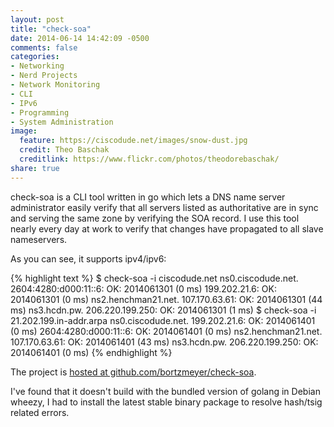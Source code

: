 ```yaml
---
layout: post
title: "check-soa"
date: 2014-06-14 14:42:09 -0500
comments: false
categories:
- Networking
- Nerd Projects
- Network Monitoring
- CLI
- IPv6
- Programming
- System Administration
image:
  feature: https://ciscodude.net/images/snow-dust.jpg
  credit: Theo Baschak
  creditlink: https://www.flickr.com/photos/theodorebaschak/
share: true
---
```

check-soa is a CLI tool written in go which lets a DNS name server administrator easily verify that all servers listed as authoritative are in sync and serving the same zone by verifying the SOA record. I use this tool nearly every day at work to verify that changes have propagated to all slave nameservers.

As you can see, it supports ipv4/ipv6:

{% highlight text %}
$ check-soa -i ciscodude.net
ns0.ciscodude.net.
	2604:4280:d000:11::6: OK: 2014061301 (0 ms)
	199.202.21.6: OK: 2014061301 (0 ms)
ns2.henchman21.net.
	107.170.63.61: OK: 2014061301 (44 ms)
ns3.hcdn.pw.
	206.220.199.250: OK: 2014061301 (1 ms)
$ check-soa -i 21.202.199.in-addr.arpa
ns0.ciscodude.net.
	199.202.21.6: OK: 2014061401 (0 ms)
	2604:4280:d000:11::6: OK: 2014061401 (0 ms)
ns2.henchman21.net.
	107.170.63.61: OK: 2014061401 (43 ms)
ns3.hcdn.pw.
	206.220.199.250: OK: 2014061401 (0 ms)
{% endhighlight %}

The project is [hosted at github.com/bortzmeyer/check-soa](https://github.com/bortzmeyer/check-soa).

I've found that it doesn't build with the bundled version of golang in Debian wheezy, I had to install the latest stable binary package to resolve hash/tsig related errors.
